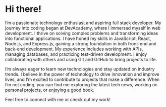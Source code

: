 # Hi there!

I’m a passionate technology enthusiast and aspiring full stack developer. My journey into coding began at DevAcademy, where I immersed myself in web development. I thrive on solving complex problems and transforming ideas into functional applications. I have honed my skills in JavaScript, React, Node.js, and Express.js, gaining a strong foundation in both front-end and back-end development. My experience includes working with APIs, managing databases, and practicing test-driven development. I enjoy collaborating with others and using Git and GitHub to bring projects to life.

I’m always eager to learn new technologies and stay updated on industry trends. I believe in the power of technology to drive innovation and improve lives, and I’m excited to contribute to projects that make a difference. When I’m not coding, you can find me exploring the latest tech news, working on personal projects, or enjoying a good book.

Feel free to connect with me or check out my work!
